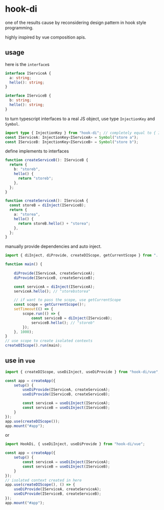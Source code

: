 # hook-di

one of the results cause by reconsidering design pattern in hook style programming.

highly inspired by vue composition apis.

## usage

here is the `interface`s

```typescript
interface IServiceA {
  a: string;
  hello(): string;
}

interface IServiceB {
  b: string;
  hello(): string;
}
```

to turn typescript interfaces to a real JS object, use type `InjectionKey` and `Symbol`.

```typescript
import type { InjectionKey } from "hook-di"; // completely equal to { InjectionKey } from 'vue'
const IServiceA: InjectionKey<IServiceA> = Symbol("store a");
const IServiceB: InjectionKey<IServiceB> = Symbol("store b");
```

define implements to interfaces

```typescript
function createServiceB(): IServiceB {
  return {
    b: "storeb",
    hello() {
      return "storeb";
    },
  };
}

function createServiceA(): IServiceA {
  const storeB = diInject(IServiceB);
  return {
    a: "storea",
    hello() {
      return storeB.hello() + "storea";
    },
  };
}
```

manually provide dependencies and auto inject.

```typescript
import { diInject, diProvide, createDIScope, getCurrentScope } from "../src";

function main() {
      
    diProvide(IServiceA, createServiceA);
    diProvide(IServiceB, createServiceB);

    const serviceA = diInject(IServiceA);
    serviceA.hello(); // "storebstorea"

    // if want to pass the scope, use getCurrentScope
    const scope = getCurrentScope()!;
    setTimeout(() => {
        scope.run(() => {
            const serviceB = diInject(IServiceB);
            serviceB.hello(); // "storeb"
        });
    }, 1000);
}
// use scope to create isolated contexts
createDIScope().run(main);
```

## use in `vue`

```typescript
import { createDIScope, useDiInject, useDiProvide } from "hook-di/vue";

const app = createApp({
    setup() {
        useDiProvide(IServiceA, createServiceA);
        useDiProvide(IServiceB, createServiceB);

        const serviceA = useDiInject(IServiceA);
        const serviceB = useDiInject(IServiceB);
    }
});
app.use(createDIScope());
app.mount("#app");
```

or

```typescript
import HookDi, { useDiInject, useDiProvide } from "hook-di/vue";

const app = createApp({
    setup() {
        const serviceA = useDiInject(IServiceA);
        const serviceB = useDiInject(IServiceB);
    }
});
// isolated context created in here
app.use(createDIScope(), () => {
    useDiProvide(IServiceA, createServiceA);
    useDiProvide(IServiceB, createServiceB);
});
app.mount("#app");
```
